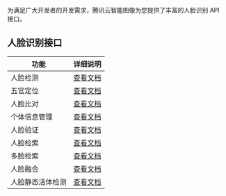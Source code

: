 为满足广大开发者的开发需求，腾讯云智能图像为您提供了丰富的人脸识别 API 接口。

## 人脸识别接口

| 功能     | 详细说明                                |
| ------ | ----------------------------------- |
| 人脸检测   | [查看文档](https://cloud.tencent.com/document/product/867/17588) |
| 五官定位   | [查看文档](https://cloud.tencent.com/document/product/867/17585) |
| 人脸比对   | [查看文档](https://cloud.tencent.com/document/product/867/17584) |
| 个体信息管理 | [查看文档](https://cloud.tencent.com/document/product/867/17583) |
| 人脸验证   | [查看文档](https://cloud.tencent.com/document/product/867/17589) |
| 人脸检索   | [查看文档](https://cloud.tencent.com/document/product/867/17586) |
| 多脸检索   | [查看文档](https://cloud.tencent.com/document/product/867/17590) |
| 人脸融合   | [查看文档](https://cloud.tencent.com/document/product/670/14357) |
| 人脸静态活体检测   | [查看文档](https://cloud.tencent.com/document/product/867/17587) |
